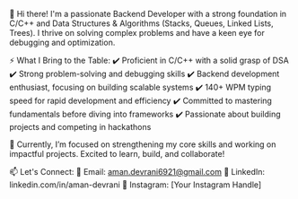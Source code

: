 👋 Hi there! I'm a passionate Backend Developer with a strong foundation in C/C++ and Data Structures & Algorithms (Stacks, Queues, Linked Lists, Trees). I thrive on solving complex problems and have a keen eye for debugging and optimization.

⚡ What I Bring to the Table:
✔️ Proficient in C/C++ with a solid grasp of DSA
✔️ Strong problem-solving and debugging skills
✔️ Backend development enthusiast, focusing on building scalable systems
✔️ 140+ WPM typing speed for rapid development and efficiency
✔️ Committed to mastering fundamentals before diving into frameworks
✔️ Passionate about building projects and competing in hackathons

🚀 Currently, I’m focused on strengthening my core skills and working on impactful projects. Excited to learn, build, and collaborate!

📫 Let's Connect:
📧 Email: aman.devrani6921@gmail.com
🔗 LinkedIn: linkedin.com/in/aman-devrani
📸 Instagram: [Your Instagram Handle]

